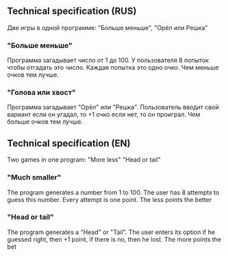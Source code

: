 ## Technical specification (RUS)
Две игры в одной программе: "Больше меньше", "Орёл или Решка"

### "Больше меньше"
Программа загадывает число от 1 до 100. У пользователя 8 попыток чтобы отгадать это число. Каждая попытка это одно очко.
Чем меньше очков тем лучше.

### "Голова или хвост"
Программа загадывает "Орёл" или "Решка". Пользователь вводит свой вариант если он угадал, то +1 очко если нет, то он проиграл.
Чем больше очков тем лучше.


## Technical specification (EN)
Two games in one program: "More less" "Head or tail"

### "Much smaller"
The program generates a number from 1 to 100. The user has 8 attempts to guess this number. Every attempt is one point.
The less points the better

### "Head or tail"
The program generates a "Head" or "Tail". The user enters its option if he guessed right, then +1 point, if there is no, then he lost.
The more points the bet